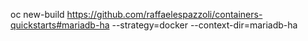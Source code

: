 oc new-build https://github.com/raffaelespazzoli/containers-quickstarts#mariadb-ha --strategy=docker --context-dir=mariadb-ha

